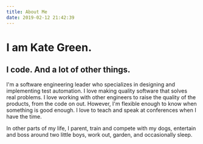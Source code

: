 ```yaml
---
title: About Me
date: 2019-02-12 21:42:39
---
```


# I am Kate Green.
## I code. And a lot of other things. 

I'm a software engineering leader who specializes in designing and implementing test automation. I love making quality software that solves real problems. I love working with other engineers to raise the quality of the products, from the code on out. However, I'm flexible enough to know when something is good enough. I love to teach and speak at conferences when I have the time.

In other parts of my life, I parent, train and compete with my dogs, entertain and boss around two little boys, work out, garden, and occasionally sleep.